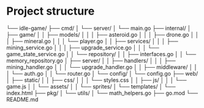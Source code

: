 # Project structure

└── idle-game/
    ├── cmd/
    │   └── server/
    │       └── main.go
    ├── internal/
    │   ├── game/
    │   │   ├── models/
    │   │   │   ├── asteroid.go
    │   │   │   ├── drone.go
    │   │   │   ├── mineral.go
    │   │   │   └── player.go
    │   │   ├── services/
    │   │   │   ├── mining_service.go
    │   │   │   ├── upgrade_service.go
    │   │   │   └── game_state_service.go
    │   │   └── repository/
    │   │       ├── interfaces.go
    │   │       └── memory_repository.go
    │   ├── server/
    │   │   ├── handlers/
    │   │   │   ├── mining_handler.go
    │   │   │   └── upgrade_handler.go
    │   │   ├── middleware/
    │   │   │   └── auth.go
    │   │   └── router.go
    │   └── config/
    │       └── config.go
    ├── web/
    │   ├── static/
    │   │   ├── css/
    │   │   │   └── styles.css
    │   │   ├── js/
    │   │   │   └── game.js
    │   │   └── assets/
    │   │       └── sprites/
    │   └── templates/
    │       └── index.html
    ├── pkg/
    │   └── utils/
    │       └── math_helpers.go
    ├── go.mod
    └── README.md